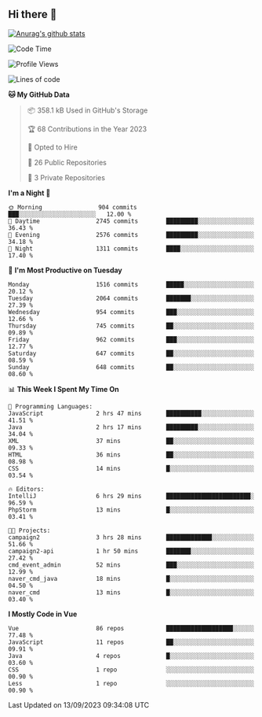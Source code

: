 ## Hi there 👋

[![Anurag's github stats](https://github-readme-stats.vercel.app/api?username=Songwonseok)](https://github.com/anuraghazra/github-readme-stats)



<!--START_SECTION:waka-->
![Code Time](http://img.shields.io/badge/Code%20Time-2%2C509%20hrs%2028%20mins-blue)

![Profile Views](http://img.shields.io/badge/Profile%20Views-0-blue)

![Lines of code](https://img.shields.io/badge/From%20Hello%20World%20I%27ve%20Written-35.0%20million%20lines%20of%20code-blue)

**🐱 My GitHub Data** 

> 📦 358.1 kB Used in GitHub's Storage 
 > 
> 🏆 68 Contributions in the Year 2023
 > 
> 💼 Opted to Hire
 > 
> 📜 26 Public Repositories 
 > 
> 🔑 3 Private Repositories 
 > 
**I'm a Night 🦉** 

```text
🌞 Morning                904 commits         ███░░░░░░░░░░░░░░░░░░░░░░   12.00 % 
🌆 Daytime                2745 commits        █████████░░░░░░░░░░░░░░░░   36.43 % 
🌃 Evening                2576 commits        █████████░░░░░░░░░░░░░░░░   34.18 % 
🌙 Night                  1311 commits        ████░░░░░░░░░░░░░░░░░░░░░   17.40 % 
```
📅 **I'm Most Productive on Tuesday** 

```text
Monday                   1516 commits        █████░░░░░░░░░░░░░░░░░░░░   20.12 % 
Tuesday                  2064 commits        ███████░░░░░░░░░░░░░░░░░░   27.39 % 
Wednesday                954 commits         ███░░░░░░░░░░░░░░░░░░░░░░   12.66 % 
Thursday                 745 commits         ██░░░░░░░░░░░░░░░░░░░░░░░   09.89 % 
Friday                   962 commits         ███░░░░░░░░░░░░░░░░░░░░░░   12.77 % 
Saturday                 647 commits         ██░░░░░░░░░░░░░░░░░░░░░░░   08.59 % 
Sunday                   648 commits         ██░░░░░░░░░░░░░░░░░░░░░░░   08.60 % 
```


📊 **This Week I Spent My Time On** 

```text
💬 Programming Languages: 
JavaScript               2 hrs 47 mins       ██████████░░░░░░░░░░░░░░░   41.51 % 
Java                     2 hrs 17 mins       █████████░░░░░░░░░░░░░░░░   34.04 % 
XML                      37 mins             ██░░░░░░░░░░░░░░░░░░░░░░░   09.33 % 
HTML                     36 mins             ██░░░░░░░░░░░░░░░░░░░░░░░   08.98 % 
CSS                      14 mins             █░░░░░░░░░░░░░░░░░░░░░░░░   03.54 % 

🔥 Editors: 
IntelliJ                 6 hrs 29 mins       ████████████████████████░   96.59 % 
PhpStorm                 13 mins             █░░░░░░░░░░░░░░░░░░░░░░░░   03.41 % 

🐱‍💻 Projects: 
campaign2                3 hrs 28 mins       █████████████░░░░░░░░░░░░   51.66 % 
campaign2-api            1 hr 50 mins        ███████░░░░░░░░░░░░░░░░░░   27.42 % 
cmd_event_admin          52 mins             ███░░░░░░░░░░░░░░░░░░░░░░   12.99 % 
naver_cmd_java           18 mins             █░░░░░░░░░░░░░░░░░░░░░░░░   04.50 % 
naver_cmd                13 mins             █░░░░░░░░░░░░░░░░░░░░░░░░   03.40 % 
```

**I Mostly Code in Vue** 

```text
Vue                      86 repos            ███████████████████░░░░░░   77.48 % 
JavaScript               11 repos            ██░░░░░░░░░░░░░░░░░░░░░░░   09.91 % 
Java                     4 repos             █░░░░░░░░░░░░░░░░░░░░░░░░   03.60 % 
CSS                      1 repo              ░░░░░░░░░░░░░░░░░░░░░░░░░   00.90 % 
Less                     1 repo              ░░░░░░░░░░░░░░░░░░░░░░░░░   00.90 % 
```




 Last Updated on 13/09/2023 09:34:08 UTC
<!--END_SECTION:waka-->
